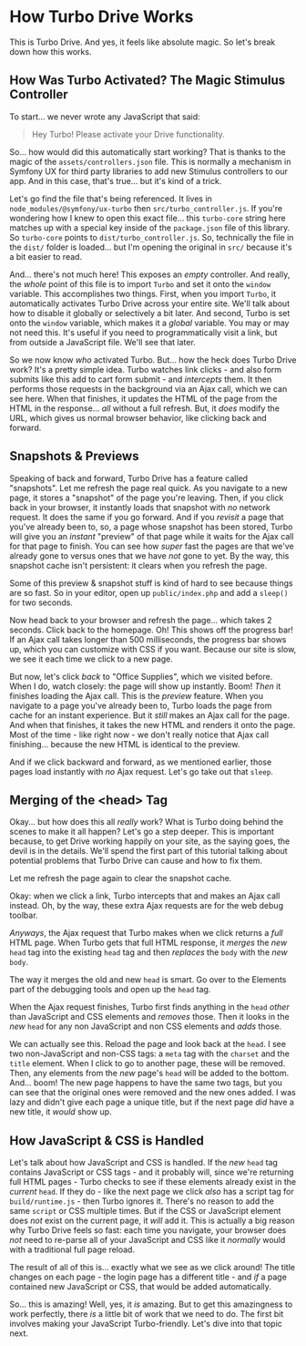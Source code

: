 # How Turbo Drive Works

This is Turbo Drive. And yes, it feels like absolute magic. So let's break down
how this works.

## How Was Turbo Activated? The Magic Stimulus Controller

To start... we never wrote any JavaScript that said:

> Hey Turbo! Please activate your Drive functionality.

So... how would did this automatically start working? That is thanks to the magic
of the `assets/controllers.json` file. This is normally a mechanism in Symfony
UX for third party libraries to add new Stimulus controllers to our app. And
in this case, that's true... but it's kind of a trick.

Let's go find the file that's being referenced. It lives in
`node_modules/@symfony/ux-turbo` then `src/turbo_controller.js`. If you're wondering
how I knew to open this exact file... this `turbo-core` string here matches up with
a special key inside of the `package.json` file of this library. So `turbo-core`
points to `dist/turbo_controller.js`. So, technically the file in the `dist/`
folder is loaded... but I'm opening the original in `src/` because it's a bit
easier to read.

And... there's not much here! This exposes an *empty* controller. And really, the
*whole* point of this file is to import `Turbo` and set it onto the `window` variable.
This accomplishes two things. First, when you import `Turbo`, it automatically
activates Turbo Drive across your entire site. We'll talk about how to disable it
globally or selectively a bit later. And second, Turbo is set onto the `window`
variable, which makes it a *global* variable. You may or may not need this. It's
useful if you need to programmatically visit a link, but from outside a JavaScript
file. We'll see that later.

So we now know *who* activated Turbo. But... how the heck does Turbo Drive work?
It's a pretty simple idea. Turbo watches link clicks - and also form submits like
this add to cart form submit - and *intercepts* them. It then performs those
requests in the background via an Ajax call, which we can see here. When
that finishes, it updates the HTML of the page from the HTML in the response...
*all* without a full refresh. But, it *does* modify the URL, which gives us
normal browser behavior, like clicking back and forward.

## Snapshots & Previews

Speaking of back and forward, Turbo Drive has a feature called "snapshots". Let me
refresh the page real quick. As you navigate to a new page, it stores a "snapshot"
of the page you're leaving. Then, if you click back in your browser, it instantly
loads that snapshot with *no* network request. It does the same if you go forward.
And if you *revisit* a page that you've already been to, so, a page whose snapshot
has been stored, Turbo will give you an *instant* "preview" of that page while it
waits for the Ajax call for that page to finish. You can see how *super* fast the
pages are that we've already gone to versus ones that we have *not* gone to yet.
By the way, this snapshot cache isn't persistent: it clears when you refresh the
page.

Some of this preview & snapshot stuff is kind of hard to see because things are so
fast. So in your editor, open up `public/index.php` and add a `sleep()` for two
seconds.

Now head back to your browser and refresh the page... which takes 2 seconds.
Click back to the homepage. Oh! This shows off the progress bar! If an Ajax
call takes longer than 500 milliseconds, the progress bar shows up, which
you can customize with CSS if you want. Because our site is slow, we see it each
time we click to a new page.

But now, let's click *back* to "Office Supplies", which we visited before. When
I do, watch closely: the page will show up instantly. Boom! *Then* it finishes
loading the Ajax call. This is the *preview* feature. When you navigate to a page
you've already been to, Turbo loads the page from cache for an instant experience.
But it *still* makes an Ajax call for the page. And when that finishes, it takes
the new HTML and renders it onto the page. Most of the time - like right now -
we don't really notice that Ajax call finishing... because the new HTML is identical
to the preview.

And if we click backward and forward, as we mentioned earlier, those pages load
instantly with *no* Ajax request. Let's go take out that `sleep`.

## Merging of the &lt;head&gt; Tag

Okay... but how does this all *really* work? What is Turbo doing behind the scenes
to make it all happen? Let's go a step deeper. This is important because, to get
Drive working happily on your site, as the saying goes, the devil is in the details.
We'll spend the first part of this tutorial talking about potential problems that
Turbo Drive can cause and how to fix them.

Let me refresh the page again to clear the snapshot cache.

Okay: when we click a link, Turbo intercepts that and makes an Ajax call instead.
Oh, by the way, these extra Ajax requests are for the web debug toolbar.

*Anyways*, the Ajax request that Turbo makes when we click returns a *full* HTML
page. When Turbo gets that full HTML response, it *merges* the *new* `head` tag
into the existing `head` tag and then *replaces* the `body` with the *new* `body`.

The way it merges the old and new `head` is smart. Go over to the Elements part
of the debugging tools and open up the `head` tag.

When the Ajax request finishes, Turbo first finds anything in the `head` *other*
than JavaScript and CSS elements and *removes* those. Then it looks in the *new*
`head` for any non JavaScript and non CSS elements and *adds* those.

We can actually see this. Reload the page and look back at the `head`. I see two
non-JavaScript and non-CSS tags: a `meta` tag with the `charset` and the `title`
element. When I click to go to another page, these will be removed. Then, any
elements from the *new* page's `head` will be added to the bottom. And... boom!
The new page happens to have the same two tags, but you can see that the original
ones were removed and the new ones added. I was lazy and didn't give each page a
unique title, but if the next page *did* have a new title, it *would* show up.

## How JavaScript & CSS is Handled

Let's talk about how JavaScript and CSS is handled. If the *new* `head` tag contains
JavaScript or CSS tags - and it probably will, since we're returning full HTML
pages - Turbo checks to see if these elements already exist in the *current* `head`.
If they do - like the next page we click *also* has a script tag for
`build/runtime.js` - then Turbo ignores it. There's no reason to add the same
`script` or CSS multiple times. But if the CSS or JavaScript element does *not*
exist on the current page, it *will* add it. This is actually a big reason why
Turbo Drive feels so fast: each time you navigate, your browser does *not* need
to re-parse all of your JavaScript and CSS like it *normally* would with a
traditional full page reload.

The result of all of this is... exactly what we see as we click around! The title
changes on each page - the login page has a different title - and *if* a page
contained new JavaScript or CSS, that would be added automatically.

So... this is amazing! Well, yes, it *is* amazing. But to get this amazingness to
work perfectly, there *is* a little bit of work that we need to do. The first bit
involves making your JavaScript Turbo-friendly. Let's dive into that topic next.
